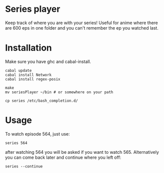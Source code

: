 # Series player

Keep track of where you are with your series!  Useful for anime where there are 600 eps in one folder and you can't remember the ep you watched last.


# Installation
	
Make sure you have ghc and cabal-install.	
	
	cabal update
	cabal install Network
	cabal install regex-posix
	
	make
	mv seriesPlayer ~/bin # or somewhere on your path

	cp series /etc/bash_completion.d/ 

# Usage

To watch episode 564, just use:

	series 564

after watching 564 you will be asked if you want to watch 565. Alternatively you can come back later and continue where you left off:
	
	series --continue
